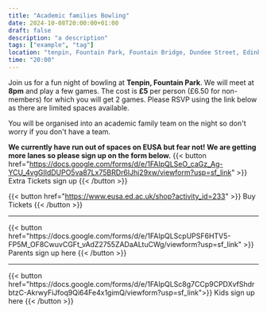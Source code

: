 ```yaml
---
title: "Academic families Bowling"
date: 2024-10-08T20:00:00+01:00
draft: false
description: "a description"
tags: ["example", "tag"]
location: "tenpin, Fountain Park, Fountain Bridge, Dundee Street, Edinburgh, EH11 1AW"
time: "20:00"
---
```

Join us for a fun night of bowling at **Tenpin, Fountain Park**. We will meet at **8pm** and play a few games. The cost is **£5** per person (£6.50 for non-members) for which you will get 2 games. Please RSVP using the link below as there are limited spaces available.

You will be organised into an academic family team on the night so don't worry if you don't have a team.

**We currently have run out of spaces on EUSA but fear not! We are getting more lanes so please sign up on the form below.**
{{< button href="https://docs.google.com/forms/d/e/1FAIpQLSeO_caGz_Ag-YCU_4vgGIldDUPO5va87Lx75BRDr6lJhj29xw/viewform?usp=sf_link" >}}
Extra Tickets sign up
{{< /button >}}

{{< button href="https://www.eusa.ed.ac.uk/shop?activity_id=233" >}}
Buy Tickets
{{< /button >}}
<hr>
{{< button href="https://docs.google.com/forms/d/e/1FAIpQLScpUPSF6HTV5-FP5M_OF8CwuvCGFt_vAdZ2755ZADaALtuCWg/viewform?usp=sf_link" >}}
Parents sign up here
{{< /button >}}
<hr>
{{< button href="https://docs.google.com/forms/d/e/1FAIpQLSc8g7CCp9CPDXvfShdrbtzC-AkrwyFiJfoq9Qi64Fe4x1gimQ/viewform?usp=sf_link">}}
Kids sign up here
{{< /button >}}
